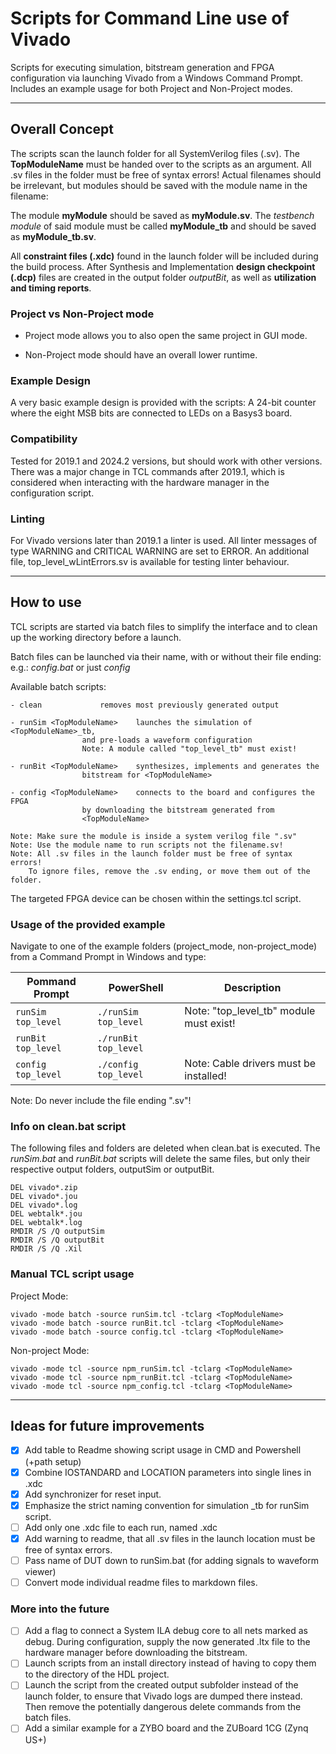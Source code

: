 # Scripts for Command Line use of Vivado

Scripts for executing simulation, bitstream generation and FPGA configuration 
via launching Vivado from a Windows Command Prompt.
Includes an example usage for both Project and Non-Project modes.

-------------------------------------------------------------------------------

## Overall Concept

The scripts scan the launch folder for all SystemVerilog files (.sv). 
The **TopModuleName** must be handed over to the scripts as an argument.
All .sv files in the folder must be free of syntax errors!
Actual filenames should be irrelevant, but modules should be saved with the 
module name in the filename: 
	
The module **myModule** should be saved as **myModule.sv**. 
The *testbench module* of said module must be called **myModule_tb** 
and should be saved as **myModule_tb.sv**.

All **constraint files (.xdc)** found in the launch folder will be included	during 
the build process. After Synthesis and Implementation **design checkpoint (.dcp)**
files are created in the output folder *outputBit*, as well as **utilization and 
timing reports**.

### Project vs Non-Project mode

- Project mode allows you to also open the same project in GUI mode.

- Non-Project mode should have an overall lower runtime.

### Example Design

A very basic example design is provided with the scripts: A 24-bit counter 
where the eight MSB bits are connected to LEDs on a Basys3 board.

### Compatibility

Tested for 2019.1 and 2024.2 versions, but should work with other versions.
There was a major change in TCL commands after 2019.1, which is considered 
when interacting with the hardware manager in the configuration script.

### Linting

For Vivado versions later than 2019.1 a linter is used. All linter messages of 
type WARNING and CRITICAL WARNING are set to ERROR. An additional file, 
top_level_wLintErrors.sv is available for testing linter behaviour.

-------------------------------------------------------------------------------

## How to use

TCL scripts are started via batch files to simplify the interface and 
to clean up the working directory before a launch.

Batch files can be launched via their name, with or without their file ending:
e.g.: *config.bat* or just *config*

Available batch scripts:

	- clean 			removes most previously generated output

	- runSim <TopModuleName>	launches the simulation of <TopModuleName>_tb,
					and pre-loads a waveform configuration
					Note: A module called "top_level_tb" must exist!

	- runBit <TopModuleName>	synthesizes, implements and generates the 
					bitstream for <TopModuleName>
							
	- config <TopModuleName>	connects to the board and configures the FPGA
					by downloading the bitstream generated from 
					<TopModuleName>
					
	Note: Make sure the module is inside a system verilog file ".sv"
	Note: Use the module name to run scripts not the filename.sv!
	Note: All .sv files in the launch folder must be free of syntax errors!
		To ignore files, remove the .sv ending, or move them out of the folder.

The targeted FPGA device can be chosen within the settings.tcl script.

### Usage of the provided example

Navigate to one of the example folders (project_mode, non-project_mode) from a
Command Prompt in Windows and type:

| Pommand Prompt | PowerShell | Description |
| ----------- | ----------- | ----------- |
| `runSim top_level` | `./runSim top_level` | Note: "top_level_tb" module must exist!    |
| `runBit top_level` | `./runBit top_level` |         |
| `config top_level` | `./config top_level` | Note: Cable drivers must be installed!      |

 Note: Do never include the file ending ".sv"!
 
### Info on clean.bat script

The following files and folders are deleted when clean.bat is executed.
The *runSim.bat* and *runBit.bat* scripts will delete the same files, but 
only their respective output folders, outputSim or outputBit.

	DEL vivado*.zip
	DEL vivado*.jou
	DEL vivado*.log
	DEL webtalk*.jou
	DEL webtalk*.log
	RMDIR /S /Q outputSim
	RMDIR /S /Q outputBit
	RMDIR /S /Q .Xil

### Manual TCL script usage

Project Mode:

	vivado -mode batch -source runSim.tcl -tclarg <TopModuleName>
	vivado -mode batch -source runBit.tcl -tclarg <TopModuleName>
	vivado -mode batch -source config.tcl -tclarg <TopModuleName>

Non-project Mode:

	vivado -mode tcl -source npm_runSim.tcl -tclarg <TopModuleName>
	vivado -mode tcl -source npm_runBit.tcl -tclarg <TopModuleName>
	vivado -mode tcl -source npm_config.tcl -tclarg <TopModuleName>

-------------------------------------------------------------------------------

## Ideas for future improvements

- [x] Add table to Readme showing script usage in CMD and Powershell (+path setup)
- [x] Combine IOSTANDARD and LOCATION parameters into single lines in .xdc
- [x] Add synchronizer for reset input.
- [x] Emphasize the strict naming convention for simulation <module>\_tb for runSim script.
- [ ] Add only one .xdc file to each run, named <module>.xdc
- [x] Add warning to readme, that all .sv files in the launch location must be 
free of syntax errors.
- [ ] Pass name of DUT down to runSim.bat (for adding signals to waveform viewer)
- [ ] Convert mode individual readme files to markdown files.

### More into the future
- [ ] Add a flag to connect a System ILA debug core to all nets marked as
debug. During configuration, supply the now generated .ltx file to the 
hardware manager before downloading the bitstream.
- [ ] Launch scripts from an install directory instead of having to copy them
to the directory of the HDL project.
- [ ] Launch the script from the created output subfolder instead of the 
launch folder, to ensure that Vivado logs are dumped there instead.
Then remove the potentially dangerous delete commands from the batch files.
- [ ] Add a similar example for a ZYBO board and the ZUBoard 1CG (Zynq US+)
